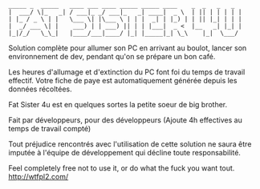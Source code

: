     
    _____ _  _____   ____ ___ ____ _____ _____ ____    _  _   _   _ 
    |  ___/ \|_   _| / ___|_ _/ ___|_   _| ____|  _ \  | || | | | | |
    | |_ / _ \ | |   \___ \| |\___ \ | | |  _| | |_) | | || |_| | | |
    |  _/ ___ \| |    ___) | | ___) || | | |___|  _ <  |__   _| |_| |
    |_|/_/   \_\_|   |____/___|____/ |_| |_____|_| \_\    |_|  \___/ 
                                                                  

Solution complète pour allumer son PC en arrivant au boulot, lancer son environnement de dev, pendant qu'on se prépare un bon café.

Les heures d'allumage et d'extinction du PC font foi du temps de travail effectif. Votre fiche de paye est automatiquement générée depuis les données récoltées. 

Fat Sister 4u est en quelques sortes la petite soeur de big brother. 

Fait par développeurs, pour des développeurs (Ajoute 4h effectives au temps de travail compté)

Tout préjudice rencontrés avec l'utilisation de cette solution ne saura être imputée à l'équipe de développement qui décline toute responsabilité.

Feel completely free not to use it, or do what the fuck you want tout. http://wtfpl2.com/

